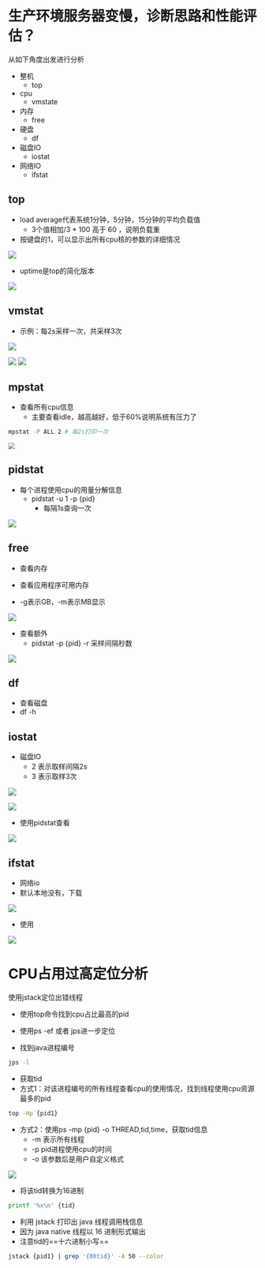 

# 生产环境服务器变慢，诊断思路和性能评估？

从如下角度出发进行分析

- 整机
  - top
- cpu
  - vmstate
- 内存
  - free
- 硬盘
  - df
- 磁盘IO
  - iostat
- 网络IO
  - ifstat



## top

- load average代表系统1分钟，5分钟，15分钟的平均负载值
  - 3个值相加/3 * 100 高于 60 ，说明负载重
- 按键盘的1，可以显示出所有cpu核的参数的详细情况

![](img/73.png)

- uptime是top的简化版本

![](img/74.png) 



## vmstat

- 示例：每2s采样一次，共采样3次

![](img/75.png) 

![](img/76.png) ![](img/77.png)



## mpstat

- 查看所有cpu信息
  - 主要查看idle，越高越好，低于60%说明系统有压力了

```bash
mpstat -P ALL 2 # 每2s打印一次
```

<img src="img/78.png" style="zoom:80%;" /> 



## pidstat

- 每个进程使用cpu的用量分解信息
  - pidstat -u 1 -p {pid}
    - 每隔1s查询一次

![](img/79.png)



## free

- 查看内存

- 查看应用程序可用内存
- -g表示GB，-m表示MB显示

![](img/80.png) 

- 查看额外
  - pidstat -p {pid} -r 采样间隔秒数

![](img/81.png) 



## df

- 查看磁盘
- df -h



## iostat

- 磁盘IO
  - 2 表示取样间隔2s
  - 3 表示取样3次

![](img/82.png)

![](img/83.png)

 

- 使用pidstat查看

![](img/84.png) 



## ifstat

- 网络io
- 默认本地没有，下载

![](img/85.png)

- 使用

![](img/86.png) 





# CPU占用过高定位分析

使用jstack定位出错线程

- 使用top命令找到cpu占比最高的pid

- 使用ps -ef 或者 jps进一步定位
- 找到java进程编号

```bash
jps -l
```

- 获取tid
- 方式1：对该进程编号的所有线程查看cpu的使用情况，找到线程使用cpu资源最多的pid

```bash
top -Hp {pid1}
```

- 方式2：使用ps -mp {pid} -o THREAD,tid,time，获取tid信息
  - -m 表示所有线程
  - -p pid进程使用cpu的时间
  - -o 该参数后是用户自定义格式

![](img/87.png) 

- 将该tid转换为16进制

```bash
printf '%x\n' {tid}
```

-  利用 jstack 打印出 java 线程调用栈信息
  - 因为 java native 线程以 16 进制形式输出
  - 注意tid的==十六进制小写==

```bash
jstack {pid1} | grep '{0Xtid}' -A 50 --color
```





